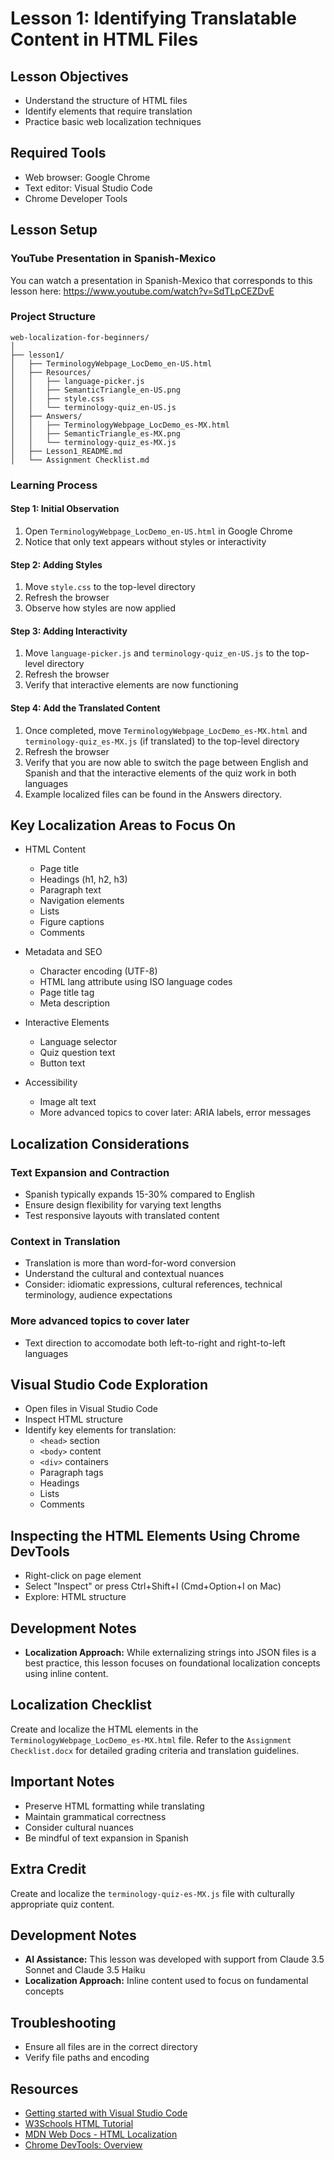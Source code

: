 # Lesson 1: Identifying Translatable Content in HTML Files

## Lesson Objectives
- Understand the structure of HTML files
- Identify elements that require translation
- Practice basic web localization techniques

## Required Tools
- Web browser: Google Chrome
- Text editor: Visual Studio Code
- Chrome Developer Tools

## Lesson Setup

### YouTube Presentation in Spanish-Mexico
You can watch a presentation in Spanish-Mexico that corresponds to this lesson here: 
https://www.youtube.com/watch?v=SdTLpCEZDvE

### Project Structure
```
web-localization-for-beginners/
│
├── lesson1/
│   ├── TerminologyWebpage_LocDemo_en-US.html
│   ├── Resources/
│   │   ├── language-picker.js
│   │   ├── SemanticTriangle_en-US.png
│   │   ├── style.css
│   │   └── terminology-quiz_en-US.js
│   ├── Answers/
│   │   ├── TerminologyWebpage_LocDemo_es-MX.html
│   │   ├── SemanticTriangle_es-MX.png
│   │   └── terminology-quiz_es-MX.js
│   ├── Lesson1_README.md
│   └── Assignment Checklist.md
```

### Learning Process

#### Step 1: Initial Observation
1. Open `TerminologyWebpage_LocDemo_en-US.html` in Google Chrome
2. Notice that only text appears without styles or interactivity

#### Step 2: Adding Styles
1. Move `style.css` to the top-level directory
2. Refresh the browser
3. Observe how styles are now applied

#### Step 3: Adding Interactivity
1. Move `language-picker.js` and `terminology-quiz_en-US.js` to the top-level directory
2. Refresh the browser
3. Verify that interactive elements are now functioning

#### Step 4: Add the Translated Content
1. Once completed, move `TerminologyWebpage_LocDemo_es-MX.html` and `terminology-quiz_es-MX.js` (if translated) to the top-level directory
2. Refresh the browser
3. Verify that you are now able to switch the page between English and Spanish and that the interactive elements of the quiz work in both languages
4. Example localized files can be found in the Answers directory.

## Key Localization Areas to Focus On
- HTML Content
  - Page title
  - Headings (h1, h2, h3)
  - Paragraph text
  - Navigation elements
  - Lists
  - Figure captions
  - Comments

- Metadata and SEO
  - Character encoding (UTF-8)
  - HTML lang attribute using ISO language codes
  - Page title tag
  - Meta description

- Interactive Elements
  - Language selector
  - Quiz question text
  - Button text

- Accessibility
  - Image alt text
  - More advanced topics to cover later: ARIA labels, error messages

## Localization Considerations

### Text Expansion and Contraction
- Spanish typically expands 15-30% compared to English
- Ensure design flexibility for varying text lengths
- Test responsive layouts with translated content

### Context in Translation
- Translation is more than word-for-word conversion
- Understand the cultural and contextual nuances
- Consider: idiomatic expressions, cultural references, technical terminology, audience expectations

### More advanced topics to cover later
- Text direction to accomodate both left-to-right and right-to-left languages

## Visual Studio Code Exploration
- Open files in Visual Studio Code
- Inspect HTML structure
- Identify key elements for translation:
  - `<head>` section
  - `<body>` content
  - `<div>` containers
  - Paragraph tags
  - Headings
  - Lists
  - Comments

## Inspecting the HTML Elements Using Chrome DevTools
- Right-click on page element
- Select "Inspect" or press Ctrl+Shift+I (Cmd+Option+I on Mac)
- Explore: HTML structure

## Development Notes ##
- **Localization Approach:** While externalizing strings into JSON files is a best practice, this lesson focuses on foundational localization concepts using inline content.

## Localization Checklist
Create and localize the HTML elements in the `TerminologyWebpage_LocDemo_es-MX.html` file.
Refer to the `Assignment Checklist.docx` for detailed grading criteria and translation guidelines.

## Important Notes
- Preserve HTML formatting while translating
- Maintain grammatical correctness
- Consider cultural nuances
- Be mindful of text expansion in Spanish

## Extra Credit
Create and localize the `terminology-quiz-es-MX.js` file with culturally appropriate quiz content.

## Development Notes
- **AI Assistance:** This lesson was developed with support from Claude 3.5 Sonnet and Claude 3.5 Haiku
- **Localization Approach:** Inline content used to focus on fundamental concepts

## Troubleshooting
- Ensure all files are in the correct directory
- Verify file paths and encoding

## Resources
- [Getting started with Visual Studio Code](https://code.visualstudio.com/docs/introvideos/basics)
- [W3Schools HTML Tutorial](https://www.w3schools.com/html/)
- [MDN Web Docs - HTML Localization](https://developer.mozilla.org/en-US/docs/Web/HTML)
- [Chrome DevTools: Overview](https://developer.chrome.com/docs/devtools/overview)
